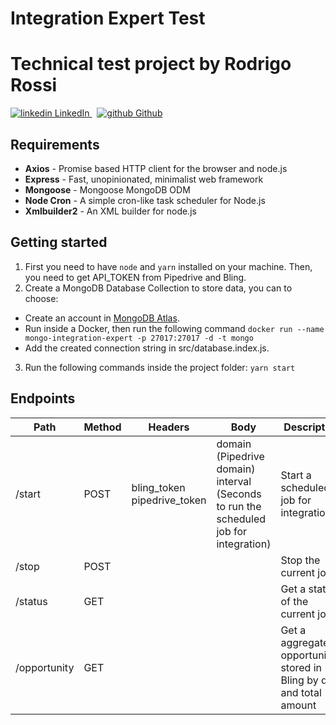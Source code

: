 <h1>
  Integration Expert Test
</h1>

# Technical test project by Rodrigo Rossi

<p>
  <a href="https://www.linkedin.com/in/rodrigorossi/" rel="nofollow noreferrer">
    <img src="https://i.stack.imgur.com/gVE0j.png" alt="linkedin"> LinkedIn
  </a> &nbsp;
  <a href="https://github.com/trentinrossi" rel="nofollow noreferrer">
    <img src="https://i.stack.imgur.com/tskMh.png" alt="github"> Github
  </a>
</p>

## Requirements

- **Axios** - Promise based HTTP client for the browser and node.js
- **Express** - Fast, unopinionated, minimalist web framework
- **Mongoose** - Mongoose MongoDB ODM
- **Node Cron** - A simple cron-like task scheduler for Node.js
- **Xmlbuilder2** - An XML builder for node.js

## Getting started

1. First you need to have `node` and `yarn` installed on your machine. Then, you need to get API_TOKEN from Pipedrive and Bling.
2. Create a MongoDB Database Collection to store data, you can to choose:

- Create an account in [MongoDB Atlas](https://cloud.mongodb.com).
- Run inside a Docker, then run the following command `docker run --name mongo-integration-expert -p 27017:27017 -d -t mongo`
- Add the created connection string in src/database.index.js.

3. Run the following commands inside the project folder: `yarn start`

## Endpoints

| Path         | Method | Headers                         | Body                                                                                      | Description                                                            |
| ------------ | ------ | ------------------------------- | ----------------------------------------------------------------------------------------- | ---------------------------------------------------------------------- |
| /start       | POST   | bling_token<br> pipedrive_token | domain (Pipedrive domain)<br> interval (Seconds to run the scheduled job for integration) | Start a scheduled job for integration                                  |
| /stop        | POST   |                                 |                                                                                           | Stop the current job                                                   |
| /status      | GET    |                                 |                                                                                           | Get a status of the current job                                        |
| /opportunity | GET    |                                 |                                                                                           | Get a aggregated opportunities stored in Bling by day and total amount |
